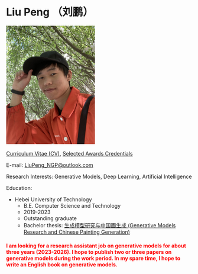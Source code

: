 # Liu Peng （刘鹏）

<img src="portrait.jpg"  width="240" height="320">

[Curriculum Vitae (CV)](CV_Liu_Peng_HEBUT.pdf), [Selected Awards Credentials](Credentials_Liu_Peng_HEBUT.pdf)

E-mail: LiuPeng_NGP@outlook.com

Research Interests: Generative Models, Deep Learning, Artificial Intelligence


Education:
- Hebei University of Technology
  - B.E. Computer Science and Technology
  - 2019-2023
  - Outstanding graduate
  - Bachelor thesis: [生成模型研究与中国画生成 (Generative Models Research and Chinese Painting Generation)](Thesis_Bachelor_Liu_Peng_HEBUT.pdf) 


#### <font color=red>I am looking for a research assistant job on generative models for about three years (2023-2026). I hope to publish two or three papers on generative models during the work period. In my spare time, I hope to write an English book on generative models.</font>
